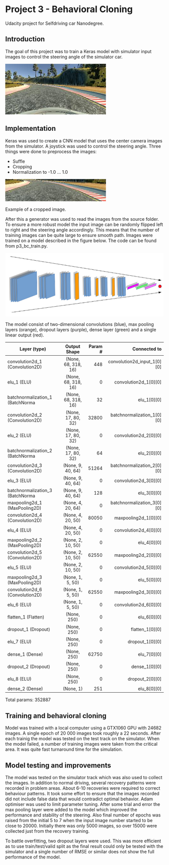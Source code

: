 # Project 3 - Behavioral Cloning

Udacity project for Selfdriving car Nanodegree.

## Introduction

The goal of this project was to train a Keras model with simulator input images to control the steering angle of the simulator car.

![alt text](https://github.com/jounihuo/P3-BehavioralCloning/blob/master/center_2016.jpg "Example image")

## Implementation

Keras was used to create a CNN model that uses the center camera images from the simulator. A joystick was used to control the steering angle. Three things were done to preprocess the images:
- Suffle
- Cropping
- Normalization to -1.0 ... 1.0

![alt text](https://github.com/jounihuo/P3-BehavioralCloning/blob/master/cropped_example_2016.jpg "Cropped image")

Example of a cropped image.

After this a generator was used to read the images from the source folder. To ensure a more robust model the input image can be randomly flipped left to right and the steering angle accordingly. This means that the number of training images can be quite large to ensure smooth path. Images were trained on a model described in the figure below. The code can be found from p3_bc_train.py.

![alt text](https://github.com/jounihuo/P3-BehavioralCloning/blob/master/nn.jpg "Model")

The model consist of two-dimensional convolutions (blue), max pooling layers (orange), dropout layers (purple), dense layer (green) and a single linear output (red).



Layer (type)    |   Output Shape      |    Param #  |   Connected to |                    
| ------------- |:-------------------:| -----------:|    -----------:|
convolution2d_1 (Convolution2D) | (None, 68, 318, 16)  | 448   |      convolution2d_input_1[0][0]  |    
elu_1 (ELU)                     | (None, 68, 318, 16)  | 0     |      convolution2d_1[0][0]        |   
batchnormalization_1 (BatchNorma| (None, 68, 318, 16)  | 32    |      elu_1[0][0]                  |    
convolution2d_2 (Convolution2D) | (None, 17, 80, 32)   | 32800 |      batchnormalization_1[0][0]   |    
elu_2 (ELU)                     | (None, 17, 80, 32)   | 0     |      convolution2d_2[0][0]        |    
batchnormalization_2 (BatchNorma| (None, 17, 80, 32)   | 64    |      elu_2[0][0]                  |    
convolution2d_3 (Convolution2D) | (None, 9, 40, 64)    | 51264 |      batchnormalization_2[0][0]   |    
elu_3 (ELU)                     | (None, 9, 40, 64)    | 0     |      convolution2d_3[0][0]        |    
batchnormalization_3 (BatchNorma| (None, 9, 40, 64)    | 128   |      elu_3[0][0]                  |    
maxpooling2d_1 (MaxPooling2D)   | (None, 4, 20, 64)    | 0     |      batchnormalization_3[0][0]   |    
convolution2d_4 (Convolution2D) | (None, 4, 20, 50)    | 80050 |      maxpooling2d_1[0][0]         |    
elu_4 (ELU)                     | (None, 4, 20, 50)    | 0     |      convolution2d_4[0][0]        |    
maxpooling2d_2 (MaxPooling2D)   | (None, 2, 10, 50)    | 0     |      elu_4[0][0]                  |    
convolution2d_5 (Convolution2D) | (None, 2, 10, 50)    | 62550 |      maxpooling2d_2[0][0]         |    
elu_5 (ELU)                     | (None, 2, 10, 50)    | 0     |      convolution2d_5[0][0]        |    
maxpooling2d_3 (MaxPooling2D)   | (None, 1, 5, 50)     | 0     |      elu_5[0][0]                  |    
convolution2d_6 (Convolution2D) | (None, 1, 5, 50)     | 62550 |      maxpooling2d_3[0][0]         |    
elu_6 (ELU)                     | (None, 1, 5, 50)     | 0     |      convolution2d_6[0][0]        |    
flatten_1 (Flatten)             | (None, 250)          | 0     |      elu_6[0][0]                  |    
dropout_1 (Dropout)             | (None, 250)          | 0     |      flatten_1[0][0]              |    
elu_7 (ELU)                     | (None, 250)          | 0     |      dropout_1[0][0]              |    
dense_1 (Dense)                 | (None, 250)          | 62750 |      elu_7[0][0]                  |    
dropout_2 (Dropout)             | (None, 250)          | 0     |      dense_1[0][0]                |    
elu_8 (ELU)                     | (None, 250)          | 0     |      dropout_2[0][0]              |    
dense_2 (Dense)                 | (None, 1)            | 251   |      elu_8[0][0]                  |    

Total params: 352887


## Training and behavioral cloning

Model was trained with a local computer using a GTX1060 GPU with 24682 images. A single epoch of 20 000 images took roughly a 22 seconds. After each trainig the model was tested on the test track on the simulator. When the model failed, a number of training images were taken from the critical area. It was quite fast turnaround time for the simulation.

## Model testing and improvements

The model was tested on the simulator track which was also used to collect the images. In addition to normal driving, several recovery patterns were recorded in problem areas. About 6-10 recoveries were required to correct behaviour patterns. It took some effort to ensure that the images recorded did not include false data that would contradict optimal behavior. Adam optimiser was used to limit parameter tuning. After some trial and error the max pooling layer were added to the model which improved the performance and stability of the steering. Also final number of epochs was raised from the initial 5 to 7 when the input image number started to be close to 20000. Initially there was only 5000 images, so over 15000 were collected just from the recovery training.

To battle overfitting, two dropout layers were used. This was more efficient as to use train/test/valid split as the final result could only be tested with the simulator and a single number of RMSE or similar does not show the full performance of the model.


